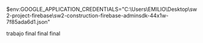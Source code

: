 $env:GOOGLE_APPLICATION_CREDENTIALS="C:\Users\EMILIO\Desktop\sw2-project-firebase\sw2-construction-firebase-adminsdk-44x1w-7f85ada6d1.json"

trabajo final
final
final